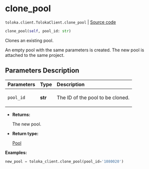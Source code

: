 # clone_pool
`toloka.client.TolokaClient.clone_pool` | [Source code](https://github.com/Toloka/toloka-kit/blob/v1.2.3/src/client/__init__.py#L1592)

```python
clone_pool(self, pool_id: str)
```

Clones an existing pool.


An empty pool with the same parameters is created.
The new pool is attached to the same project.

## Parameters Description

| Parameters | Type | Description |
| :----------| :----| :-----------|
`pool_id`|**str**|<p>The ID of the pool to be cloned.</p>

* **Returns:**

  The new pool.

* **Return type:**

  [Pool](toloka.client.pool.Pool.md)

**Examples:**


```python
new_pool = toloka_client.clone_pool(pool_id='1080020')
```
